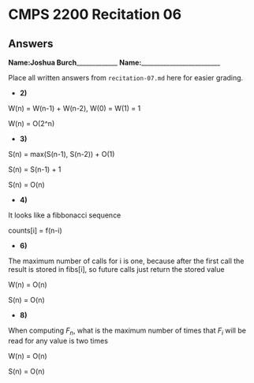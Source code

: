 # CMPS 2200 Recitation 06
## Answers

**Name:**______Joshua Burch___________________
**Name:**_________________________


Place all written answers from `recitation-07.md` here for easier grading.



- **2)**

W(n) = W(n-1) + W(n-2), W(0) = W(1) = 1

W(n) = O(2^n)

- **3)**

S(n) = max(S(n-1), S(n-2)) + O(1)

S(n) = S(n-1) + 1

S(n) = O(n)

- **4)**

It looks like a fibbonacci sequence

counts[i] = f(n-i)

- **6)**

The maximum number of calls for i is one, because after the first call the result is stored in fibs[i], so future calls just return the stored value

W(n) = O(n)

S(n) = O(n)


- **8)**

When computing $F_n$, what is the maximum number of times that $F_i$ will be read for any value is two times

W(n) = O(n) 

S(n) = O(n) 